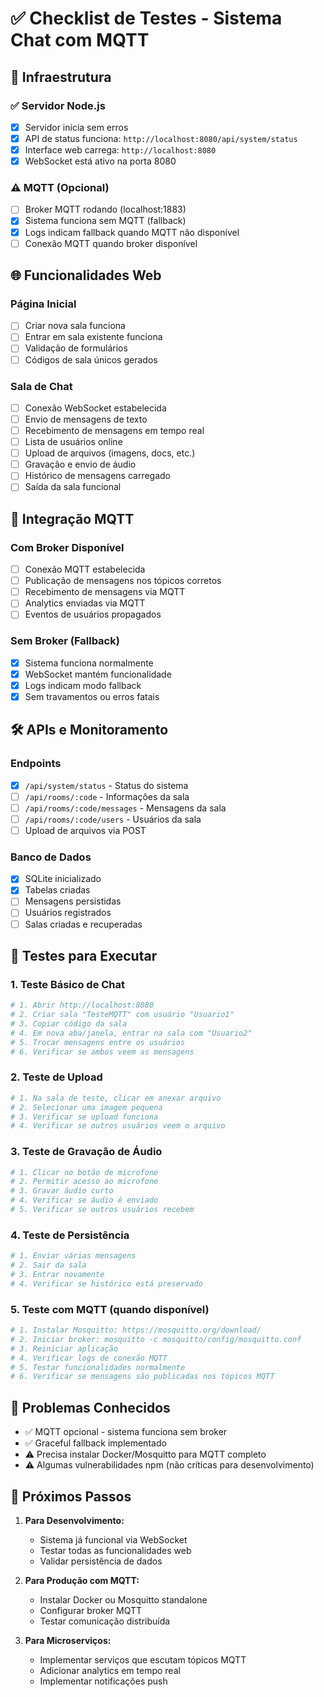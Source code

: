 # ✅ Checklist de Testes - Sistema Chat com MQTT

## 🔧 Infraestrutura

### ✅ Servidor Node.js
- [x] Servidor inicia sem erros
- [x] API de status funciona: `http://localhost:8080/api/system/status`
- [x] Interface web carrega: `http://localhost:8080`
- [x] WebSocket está ativo na porta 8080

### ⚠️ MQTT (Opcional)
- [ ] Broker MQTT rodando (localhost:1883)
- [x] Sistema funciona sem MQTT (fallback)
- [x] Logs indicam fallback quando MQTT não disponível
- [ ] Conexão MQTT quando broker disponível

## 🌐 Funcionalidades Web

### Página Inicial
- [ ] Criar nova sala funciona
- [ ] Entrar em sala existente funciona
- [ ] Validação de formulários
- [ ] Códigos de sala únicos gerados

### Sala de Chat
- [ ] Conexão WebSocket estabelecida
- [ ] Envio de mensagens de texto
- [ ] Recebimento de mensagens em tempo real
- [ ] Lista de usuários online
- [ ] Upload de arquivos (imagens, docs, etc.)
- [ ] Gravação e envio de áudio
- [ ] Histórico de mensagens carregado
- [ ] Saída da sala funcional

## 📡 Integração MQTT

### Com Broker Disponível
- [ ] Conexão MQTT estabelecida
- [ ] Publicação de mensagens nos tópicos corretos
- [ ] Recebimento de mensagens via MQTT
- [ ] Analytics enviadas via MQTT
- [ ] Eventos de usuários propagados

### Sem Broker (Fallback)
- [x] Sistema funciona normalmente
- [x] WebSocket mantém funcionalidade
- [x] Logs indicam modo fallback
- [x] Sem travamentos ou erros fatais

## 🛠️ APIs e Monitoramento

### Endpoints
- [x] `/api/system/status` - Status do sistema
- [ ] `/api/rooms/:code` - Informações da sala
- [ ] `/api/rooms/:code/messages` - Mensagens da sala
- [ ] `/api/rooms/:code/users` - Usuários da sala
- [ ] Upload de arquivos via POST

### Banco de Dados
- [x] SQLite inicializado
- [x] Tabelas criadas
- [ ] Mensagens persistidas
- [ ] Usuários registrados
- [ ] Salas criadas e recuperadas

## 🧪 Testes para Executar

### 1. Teste Básico de Chat
```bash
# 1. Abrir http://localhost:8080
# 2. Criar sala "TesteMQTT" com usuário "Usuario1"
# 3. Copiar código da sala
# 4. Em nova aba/janela, entrar na sala com "Usuario2"
# 5. Trocar mensagens entre os usuários
# 6. Verificar se ambos veem as mensagens
```

### 2. Teste de Upload
```bash
# 1. Na sala de teste, clicar em anexar arquivo
# 2. Selecionar uma imagem pequena
# 3. Verificar se upload funciona
# 4. Verificar se outros usuários veem o arquivo
```

### 3. Teste de Gravação de Áudio
```bash
# 1. Clicar no botão de microfone
# 2. Permitir acesso ao microfone
# 3. Gravar áudio curto
# 4. Verificar se áudio é enviado
# 5. Verificar se outros usuários recebem
```

### 4. Teste de Persistência
```bash
# 1. Enviar várias mensagens
# 2. Sair da sala
# 3. Entrar novamente
# 4. Verificar se histórico está preservado
```

### 5. Teste com MQTT (quando disponível)
```bash
# 1. Instalar Mosquitto: https://mosquitto.org/download/
# 2. Iniciar broker: mosquitto -c mosquitto/config/mosquitto.conf
# 3. Reiniciar aplicação
# 4. Verificar logs de conexão MQTT
# 5. Testar funcionalidades normalmente
# 6. Verificar se mensagens são publicadas nos tópicos MQTT
```

## 🐛 Problemas Conhecidos

- ✅ MQTT opcional - sistema funciona sem broker
- ✅ Graceful fallback implementado
- ⚠️ Precisa instalar Docker/Mosquitto para MQTT completo
- ⚠️ Algumas vulnerabilidades npm (não críticas para desenvolvimento)

## 📝 Próximos Passos

1. **Para Desenvolvimento:**
   - Sistema já funcional via WebSocket
   - Testar todas as funcionalidades web
   - Validar persistência de dados

2. **Para Produção com MQTT:**
   - Instalar Docker ou Mosquitto standalone
   - Configurar broker MQTT
   - Testar comunicação distribuída

3. **Para Microserviços:**
   - Implementar serviços que escutam tópicos MQTT
   - Adicionar analytics em tempo real
   - Implementar notificações push
